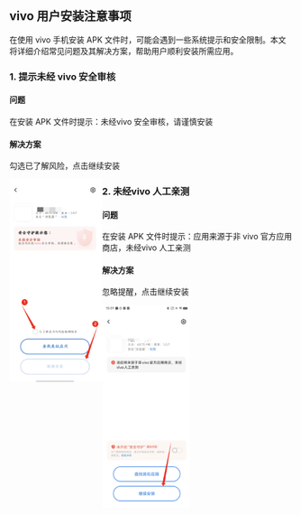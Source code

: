 ## vivo 用户安装注意事项

在使用 vivo 手机安装 APK 文件时，可能会遇到一些系统提示和安全限制。本文将详细介绍常见问题及其解决方案，帮助用户顺利安装所需应用。

### 1. 提示未经 vivo 安全审核

#### 问题
在安装 APK 文件时提示：未经vivo 安全审核，请谨慎安装

#### 解决方案
勾选已了解风险，点击继续安装

<img src="../截屏/vivo/未经安全审核.png" alt="安全审核" style="zoom:35%;"  align="left"/>


### 2. 未经vivo 人工亲测
#### 问题
在安装 APK 文件时提示：应用来源于非 vivo 官方应用商店，未经vivo 人工亲测

#### 解决方案
忽略提醒，点击继续安装

<img src="../截屏/vivo/未经人工检测提醒.png" alt="人工检测" style="zoom:35%;"  align="left"/>